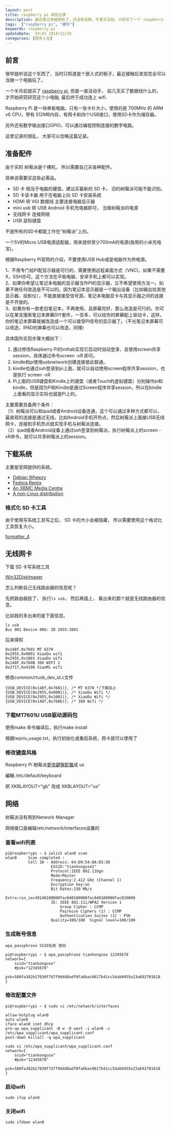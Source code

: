 ```yaml
---
layout: post
title: raspberry pi 体验记录
description: 最近笔记本被我拆了，还没有还原，手里又没钱，只好买了一个 raspberry pi 来当做我的电脑。     
tags:  ["raspberry pi", "硬件"]
keywords: raspberry pi
updateDate:  19:01 2014/12/18
categories: [程序人生]
---
```



## 前言

很早就听说这个东西了，当时只知道是个嵌入式的板子，最近接触后发现完全可以当做一个电脑玩了。  


一个半月前就买了 [raspberry pi][raspberry-pi-qzone], 但是一直没动手， 前几天买了数据线什么的， 才开始研究研究这个小电脑, 最后终于成功连上 wifi.   


Raspberry Pi 是一块单板电脑，只有一张卡片大小，使用的是 700MHz 的 ARM v6 CPU，带有 512MB内存，有网卡和四个USB接口，使用SD卡作为储存器。  

另外还有数字输出接口GPIO，可以通过编程控制连接的数字电路。

这里记录的很乱， 大家可以忽略这篇记录。  


## 准备配件


由于买的 树莓派是个裸机， 所以需要自己买各种配件。   

简单说需要买这些必需品。   

* SD 卡 相当于电脑的硬盘，建议买最新的 SD 卡， 旧的树莓派可能不能识别。    
* SD 卡读卡器 用于在电脑上向 SD 卡安装系统  
* HDMI 转 VGI 数据线 主要连接电脑显示器  
* mini usb 转 USB  Android 手机充电器即可， 当做树莓派的电源  
* 无线网卡 连接网络  
* USB 鼠标键盘   


不是所有的SD卡都能工作在“树莓派”上的。  

一个5V的Micro USB电源适配器，用来提供至少700mA的电源(我用的小米充电宝)。  

根据Raspberry Pi官网的介绍，不要使用USB Hub或是电脑作为供电源。


1、不用专门给PI配显示器是可行的，需要使用远程桌面方式（VNC)，如果不需要X，SSH亦可。这个方法在平板电脑、安卓手机上都可以实现。  
2、如果你希望让笔记本电脑的显示器当作PI的显示器，又不希望使用方法一。如果不做任何改造是不可以的。因为笔记本显示器是一个输出设备（比如输出给其他显示器、投影仪），不能直接接受信号源。笔记本电脑显卡与其显示器之间的连接是不开放的。  
3、如果你有一款老旧笔记本，不再使用，且屏幕完好，那么改造是可行的。你可以在某宝搜索笔记本屏幕DIY套件，一百多，可以给你的屏幕配上驱动卡，这样，你的笔记本屏幕就被改造成一个可以接受PI信号的显示器了。（不光笔记本屏幕可以改造，IPAD的屏幕也可以改造，同理）



具体国外实现步骤大概如下：  
1. 通过修改Raspberry Pi的inittab实现它启动时自动登录，且使用screen共享session，具体通过命令screen -xR 即可。  
2. kindle和pi使用usbnetwork创建连接彼此联通。  
3. kindle也通过ssh登录到pi上面，就可以自动使用screen程序共享session，也是执行 screen -xR  
4. Pi上面的USB键盘和Kindle上的键盘（或者Touch的虚拟键盘）分别操作pi和kindle，但是因为Pi和Kindle是通过Screen程序共享session，所以在kindle上面看的显示实际也就是Pi上的。  


主要需要具备两个条件：  
（1）树莓派可以和ipad或者Android设备连通，这个可以通过多种方式都可以，最直观的连接是通过无线，比如Android手机开热点，然后树莓派上面接USB无线网卡，连接到手机热点就实现手机与树莓派连接。  
（2）ipad或者Android设备上通过ssh登录到树莓派，执行树莓派上的screen -xR命令，就可以共享树莓派上的session。  


## 下载系统

主要是官网提供的系统。  

* [Debian Wheezy][RASPBIAN]
* [Fedora Remix][PIDORA]
* [An XBMC Media Centre][OPENELEC]
* [A non-Linux distribution][RISC-OS]


### 格式化 SD 卡工具

由于使用写系统工具写之后， SD 卡的大小会被隐藏， 所以需要使用这个格式化工具恢复大小。  

[formatter_4][]


## 无线网卡

下载 SD 卡写系统工具

[Win32DiskImager][]


怎么判断自己无线路由器的信息呢？  

先把路由器拔了， 执行`ls usb`， 然后再插上， 看出来的那个就是无线路由器的信息。  


比如我的多出来的是下面信息。  


```
ls usb  
Bus 001 Device 006: ID 2955:1001
```

后来得知   

```
0x148f,0x7601 MT 6370 
0x2955,0x0001 XiaoDu wifi
0x2955,0x1001 XiaoDu wifi
0x148F,0x760B 360 WIFI 2
0x2717,0x4106 XiaoMi wifi
```

修改common/rtusb_dev_id.c文件   

```
{USB_DEVICE(0x148f,0x7601)}, /* MT 6370 */下面加上
{USB_DEVICE(0x2955,0x0001)}, /* XiaoDu Wifi */
{USB_DEVICE(0x2955,0x1001)}, /* XiaoDu Wifi */
{USB_DEVICE(0x148f,0x760b)}, /* 360 Wifi */
```

### 下载MT7601U USB驱动源码包


使用make 命令编译后，执行make install   

根据iwpriv_usage.txt，执行初始化或重启系统，网卡就可以使用了  


### 修改键盘风格


Raspberry Pi 樹莓派[更改鍵盤配置][192833-raspberry-pi-can-change-the-keyboard-layout-to-us]成 us  

編輯 /etc/default/keyboard   

把 XKBLAYOUT="gb" 改成 XKBLAYOUT="us"  


## 网络


树莓派没有用到Network Manager  

网络接口是编辑/etc/network/interfaces设置的  

### 查看wifi列表

```
pi@raspberrypi ~ $ iwlist wlan0 scan
wlan0     Scan completed :
          Cell 10 - Address: 64:D9:54:8A:D5:5D
                    ESSID:"tiankonguse1"
                    Protocol:IEEE 802.11bgn
                    Mode:Master
                    Frequency:2.412 GHz (Channel 1)
                    Encryption key:on
                    Bit Rates:150 Mb/s
                    Extra:rsn_ie=30140100000fac040100000fac040100000fac020000
                    IE: IEEE 802.11i/WPA2 Version 1
                        Group Cipher : CCMP
                        Pairwise Ciphers (1) : CCMP
                        Authentication Suites (1) : PSK
                    Quality=100/100  Signal level=100/100
```

### 生成账号信息

```
wpa_passphrase SSID名称 密码 

pi@raspberrypi ~ $ wpa_passphrase tiankonguse 12345678
network={
	ssid="tiankonguse"
	#psk="12345678"
	psk=580fa382b17030f7d7f9ddd8adf0fa6bac0617b41cc54ab9455e23a692701618
} 
```

### 修改配置文件

```
pi@raspberrypi ~ $ sudo vi /etc/network/interfaces  

allow-hotplug wlan0  
auto wlan0  
iface wlan0 inet dhcp  
pre-up wpa_supplicant -B w -D wext -i wlan0 -c /etc/wpa_supplicant/wpa_supplicant.conf  
post-down killall -q wpa_supplicant 

sudo vi /etc/wpa_supplicant/wpa_supplicant.conf
network={
	ssid="tiankonguse"
	#psk="12345678"
	psk=580fa382b17030f7d7f9ddd8adf0fa6bac0617b41cc54ab9455e23a692701618
} 
```

### 启动wifi

```
sudo ifup wlan0  
```


### 关闭wifi

```
sudo ifdown wlan0
```


[192833-raspberry-pi-can-change-the-keyboard-layout-to-us]: http://tern.logdown.com/posts/192833-raspberry-pi-can-change-the-keyboard-layout-to-us
[installing-images-windows]: http://www.raspberrypi.org/documentation/installation/installing-images/windows.md
[Win32DiskImager]: http://sourceforge.net/projects/win32diskimager/
[formatter_4]: https://www.sdcard.org/downloads/formatter_4/
[RISC-OS]: http://downloads.raspberrypi.org/riscos_latest
[OPENELEC]: http://downloads.raspberrypi.org/openelec_latest
[PIDORA]: http://downloads.raspberrypi.org/pidora_latest
[RASPBIAN]: http://downloads.raspberrypi.org/raspbian_latest
[8592667]: http://blog.csdn.net/jacktan/article/details/8592667
[raspberry-pi-qzone]: http://user.qzone.qq.com/804345178/mood/5a55f12f4aae5d548e000300.1
